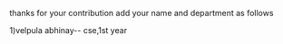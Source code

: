 thanks for your contribution
add your name and department as follows

1)velpula abhinay-- cse,1st year

